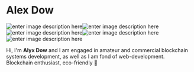 # Alex Dow
![enter image description here](https://img.shields.io/badge/Node.js-43853D?style=for-the-badge&logo=node.js&logoColor=white)![enter image description here](https://img.shields.io/badge/JavaScript-323330?style=for-the-badge&logo=javascript&logoColor=F7DF1E)![enter image description here](https://img.shields.io/badge/C++-00599C?style=for-the-badge&logo=c%2b%2b&logoColor=white)![enter image description here](https://img.shields.io/badge/React-20232A?style=for-the-badge&logo=react&logoColor=61DAFB)![enter image description here](https://img.shields.io/badge/TypeScript-007ACC?style=for-the-badge&logo=typescript&logoColor=white)

Hi, I'm **Alyx Dow** and I am engaged in amateur and commercial blockchain systems development, as well as I am fond of web-development. Blockchain enthusiast, eco-friendly 🍃
